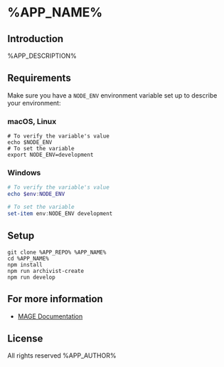 # %APP_NAME%

## Introduction

%APP_DESCRIPTION%

## Requirements

Make sure you have a `NODE_ENV` environment variable set up to describe your environment:

### macOS, Linux

```shell
# To verify the variable's value
echo $NODE_ENV
# To set the variable
export NODE_ENV=development
```

### Windows

```powershell
# To verify the variable's value
echo $env:NODE_ENV

# To set the variable
set-item env:NODE_ENV development
```

## Setup

```shell
git clone %APP_REPO% %APP_NAME%
cd %APP_NAME%
npm install
npm run archivist-create
npm run develop
```

## For more information

  * [MAGE Documentation](https://mage.github.io/mage/docs)

## License

All rights reserved %APP_AUTHOR%
